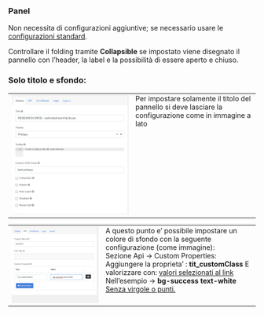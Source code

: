 ### Panel
Non necessita di configurazioni aggiuntive; se necessario usare le [configurazioni standard](../../base.md#Neicomponentisonogestiteleseguentiproprietà). 

Controllare il folding tramite **Collapsible** se impostato viene disegnato il pannello con l’header, la label e la possibilità di essere aperto e chiuso.  

### Solo titolo e sfondo:

<table>
  <tr >
	<td>
  	<img src="../../../img/componenti/layout/panel_img1.png" alt="Panel">
	</td>
	<td valign=top>
  	Per impostare solamente il titolo del pannello si deve lasciare la configurazione come in immagine a lato
	</td>
  </tr>
</table>


<table>
  <tr >
	<td>
  	<img src="../../../img/componenti/layout/panel_img2.png" alt="Panel">
	</td>
	<td valign=top>
  	A questo punto e’ possibile impostare un colore di sfondo con la seguente configurazione (come immagine): <br>
    Sezione Api -> Custom Properties:
    Aggiungere la proprieta’ : <b>tit_customClass</b>
    E valorizzare con:  <a href= https://italia.github.io/bootstrap-italia/1.x/docs/utilities/colori/#colore-di-sfondo>valori selezionati al link</a href>
    Nell’esempio → <b>bg-success text-white</b>
    <u>Senza virgole o punti.</u>
	</td>
  </tr>
</table>
